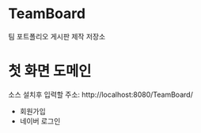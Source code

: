 # TeamBoard
팀 포트폴리오 게시판 제작 저장소

# 첫 화면 도메인
소스 설치후 입력할 주소:
http://localhost:8080/TeamBoard/
- 회원가입
- 네이버 로그인 
